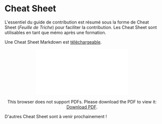 # Cheat Sheet
<!-- SPDX-License-Identifier: MPL-2.0 -->

L'essentiel du guide de contribution est résumé sous la forme de Cheat Sheet (*Feuille de Triche*) pour faciliter la contribution. Les Cheat Sheet sont utilisables en tant que mémo après une formation. 

Une Cheat Sheet Markdown est [téléchargeable](../../files/images/tutoriel_gitlab/2020-03-30_HDH_Cheatsheet-markdown_MLP-2.0.pdf).

<p style="text-align: center;">
<object data="../../files/images/tutoriel_gitlab/2020-03-30_HDH_Cheatsheet-markdown_MLP-2.0.pdf" type="application/pdf" width="500px" height="450px">
    <embed src="../../files/images/tutoriel_gitlab/2020-03-30_HDH_Cheatsheet-markdown_MLP-2.0.pdf" type="application/pdf">
        <p>This browser does not support PDFs. Please download the PDF to view it: <a href="../../files/images/tutoriel_gitlab/2020-03-30_HDH_Cheatsheet-markdown_MLP-2.0.pdf">Download PDF</a>.</p>
    </embed>
</object>
</p>

D'autres Cheat Sheet sont à venir prochainement !